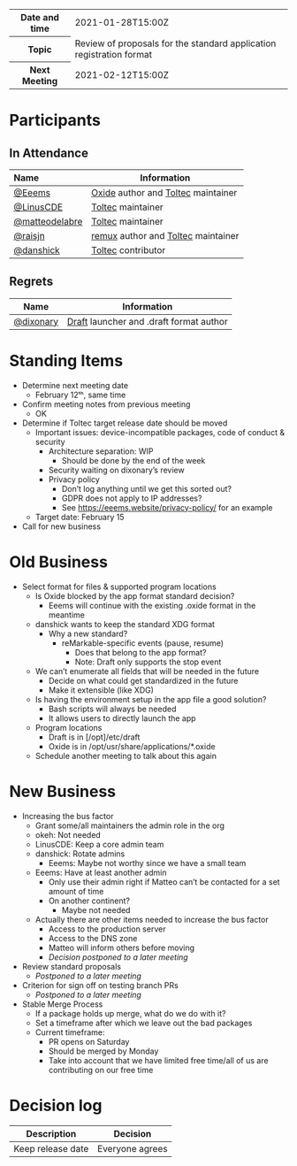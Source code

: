 <table>
<tr>
    <th>Date and time</th>
    <td>2021-01-28T15:00Z</td>
</tr>
<tr>
    <th>Topic</th>
    <td>Review of proposals for the standard application registration format</td>
</tr>
<tr>
    <th>Next Meeting</th>
    <td>2021-02-12T15:00Z</td>
</tr>
</table>


# Participants

## In Attendance

| Name                                               | Information                                                  |
| :------------------------------------------------- | ------------------------------------------------------------ |
| [@Eeems](https://github.com/Eeems)                 | [Oxide](https://github.com/Eeems/oxide) author and [Toltec](https://github.com/toltec-dev/toltec) maintainer |
| [@LinusCDE](https://github.com/LinusCDE)           | [Toltec](https://github.com/toltec-dev/toltec) maintainer    |
| [@matteodelabre](https://github.com/matteodelabre) | [Toltec](https://github.com/toltec-dev/toltec) maintainer    |
| [@raisjn](https://github.com/raisjn)               | [remux](https://rmkit.dev/apps/remux) author and [Toltec](https://github.com/toltec-dev/toltec) maintainer |
| [@danshick](https://github.com/danshick)           | [Toltec](https://github.com/toltec-dev/toltec) contributor   |

## Regrets

| Name                                               | Information                                                                             |
| -------------------------------------------------- | --------------------------------------------------------------------------------------- |
| [@dixonary](https://github.com/dixonary)           | [Draft](https://github.com/dixonary/draft-reMarkable) launcher and .draft format author |

# Standing Items

- Determine next meeting date
    - February 12ᵗʰ, same time
- Confirm meeting notes from previous meeting
    - OK
- Determine if Toltec target release date should be moved
    - Important issues: device-incompatible packages, code of conduct & security
        - Architecture separation: WIP
            - Should be done by the end of the week
        - Security waiting on dixonary’s review
        - Privacy policy
            - Don’t log anything until we get this sorted out?
            - GDPR does not apply to IP addresses?
            - See <https://eeems.website/privacy-policy/> for an example
    - Target date: February 15
- Call for new business

# Old Business

- Select format for files & supported program locations
    - Is Oxide blocked by the app format standard decision?
        - Eeems will continue with the existing .oxide format in the meantime
    - danshick wants to keep the standard XDG format
        - Why a new standard?
            - reMarkable-specific events (pause, resume)
                - Does that belong to the app format?
                - Note: Draft only supports the stop event
    - We can’t enumerate all fields that will be needed in the future
        - Decide on what could get standardized in the future
        - Make it extensible (like XDG)
    - Is having the environment setup in the app file a good solution?
        - Bash scripts will always be needed
        - It allows users to directly launch the app
    - Program locations
        - Draft is in [/opt]/etc/draft
        - Oxide is in /opt/usr/share/applications/*.oxide
    - Schedule another meeting to talk about this again

# New Business

- Increasing the bus factor
    - Grant some/all maintainers the admin role in the org
    - okeh: Not needed
    - LinusCDE: Keep a core admin team
    - danshick: Rotate admins
        - Eeems: Maybe not worthy since we have a small team
    - Eeems: Have at least another admin
        - Only use their admin right if Matteo can’t be contacted for a set amount of time
        - On another continent?
            - Maybe not needed
    - Actually there are other items needed to increase the bus factor
        - Access to the production server
        - Access to the DNS zone
        - Matteo will inform others before moving
        - _Decision postponed to a later meeting_
- Review standard proposals
    - _Postponed to a later meeting_
- Criterion for sign off on testing branch PRs
    - _Postponed to a later meeting_
- Stable Merge Process
    - If a package holds up merge, what do we do with it?
    - Set a timeframe after which we leave out the bad packages
    - Current timeframe:
        - PR opens on Saturday
        - Should be merged by Monday
        - Take into account that we have limited free time/all of us are contributing on our free time

# Decision log

| Description                | Decision               |
| -------------------------- | ---------------------- |
| Keep release date          | Everyone agrees        |
